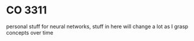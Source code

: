 # CO 3311
personal stuff for neural networks, stuff in here will change a lot as I grasp concepts over time

